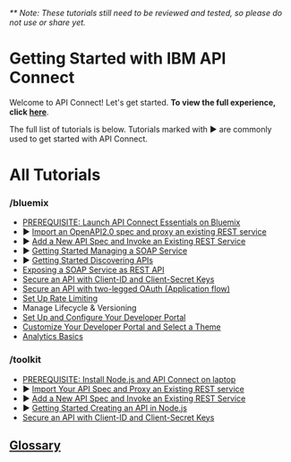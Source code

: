 _** Note: These tutorials still need to be reviewed and tested, so please do not use or share yet._

# Getting Started with IBM API Connect

Welcome to API Connect! Let's get started. **To view the full experience, click [here](https://console-regional.ng.bluemix.net/docs/services/apiconnect/index.html#index)**. 

The full list of tutorials is below. Tutorials marked with ▶ are commonly used to get started with API Connect. 

# All Tutorials

### /bluemix
- [PREREQUISITE: Launch API Connect Essentials on Bluemix](bluemix/0-prereq/README.md)
- ▶ [Import an OpenAPI2.0 spec and proxy an existing REST service](bluemix/1a/README.md)
- ▶ [Add a New API Spec and Invoke an Existing REST Service](bluemix/1b/README.md)
- ▶ [Getting Started Managing a SOAP Service](/bluemix/manage-soap-api/README.md)
- ▶ [Getting Started Discovering APIs](bluemix/getting-started-discovering-apis)
- [Exposing a SOAP Service as REST API](/bluemix/exposing-a-soap-service-as-rest/README.md)
- [Secure an API with Client-ID and Client-Secret Keys](bluemix/2a/README.md)
- [Secure an API with two-legged OAuth (Application flow)](bluemix/2b/README.md)
- [Set Up Rate Limiting](/bluemix/setup-rate-limiting/README.md)
- Manage Lifecycle & Versioning
- [Set Up and Configure Your Developer Portal](/bluemix/setup-config-customize-dev-portal) 
- [Customize Your Developer Portal and Select a Theme](/bluemix/customize-dev-portal-select-theme)
- [Analytics Basics](/bluemix/analytics-basics/README.md)

### /toolkit
- [PREREQUISITE: Install Node.js and API Connect on laptop](/toolkit/0-Prereq/README.md)
- ▶ [Import Your API Spec and Proxy an Existing REST service](/toolkit/1a-import)
- ▶ [Add a New API Spec and Invoke an Existing REST Service](/toolkit/1b)
- ▶ [Getting Started Creating an API in Node.js](/toolkit/getting-started-creating-an-api-in-nodejs/README.md)
- [Secure an API with Client-ID and Client-Secret Keys](/toolkit/2a/README.md)

## [Glossary](https://console.ng.bluemix.net/docs/services/apiconnect/apiconnect_overview.html#apic_glossary)
